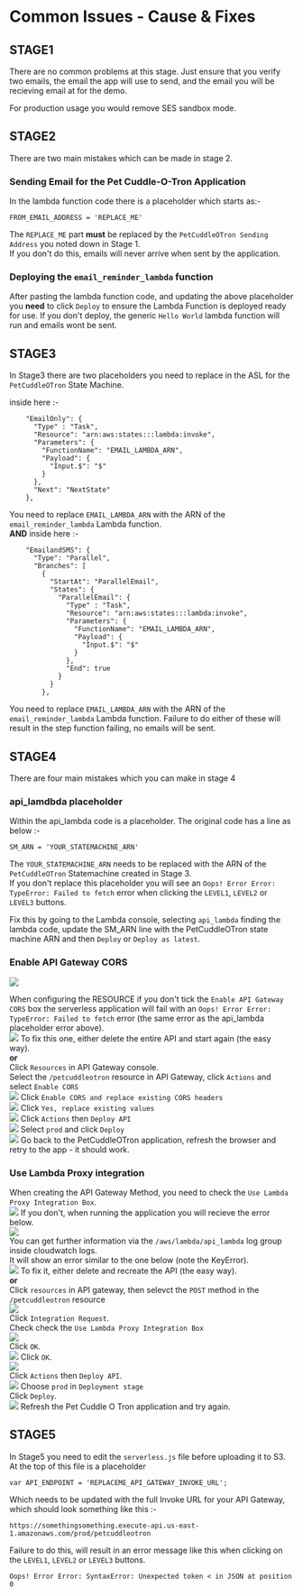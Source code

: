 # Common Issues - Cause & Fixes

## STAGE1

There are no common problems at this stage. Just ensure that you verify two emails, the email the app will use to send, and the email you will be recieving email at for the demo.  

For production usage you would remove SES sandbox mode.  

## STAGE2

There are two main mistakes which can be made in stage 2.  

### Sending Email for the Pet Cuddle-O-Tron Application

In the lambda function code there is a placeholder which starts as:-
```
FROM_EMAIL_ADDRESS = 'REPLACE_ME'
```
The `REPLACE_ME` part **must** be replaced by the `PetCuddleOTron Sending Address` you noted down in Stage 1.  
If you don't do this, emails will never arrive when sent by the application.  

### Deploying the `email_reminder_lambda` function

After pasting the lambda function code, and updating the above placeholder you **need** to click `Deploy` to ensure the Lambda Function is deployed ready for use. If you don't deploy, the generic `Hello World` lambda function will run and emails wont be sent.  

## STAGE3

In Stage3 there are two placeholders you need to replace in the ASL for the `PetCuddleOTron` State Machine.  

inside here :-

```
    "EmailOnly": {
      "Type" : "Task",
      "Resource": "arn:aws:states:::lambda:invoke",
      "Parameters": {
        "FunctionName": "EMAIL_LAMBDA_ARN",
        "Payload": {
          "Input.$": "$"
        }
      },
      "Next": "NextState"
    },
```

You need to replace `EMAIL_LAMBDA_ARN` with the ARN of the `email_reminder_lambda` Lambda function.  
**AND**
inside here :-
```
    "EmailandSMS": {
      "Type": "Parallel",
      "Branches": [
        {
          "StartAt": "ParallelEmail",
          "States": {
            "ParallelEmail": {
              "Type" : "Task",
              "Resource": "arn:aws:states:::lambda:invoke",
              "Parameters": {
                "FunctionName": "EMAIL_LAMBDA_ARN",
                "Payload": {
                  "Input.$": "$"
                }
              },
              "End": true
            }
          }
        },
```
You need to replace `EMAIL_LAMBDA_ARN` with the ARN of the `email_reminder_lambda` Lambda function. 
Failure to do either of these will result in the step function failing, no emails will be sent.  

## STAGE4

There are four main mistakes which you can make in stage 4

### api_lamdbda placeholder

Within the api_lambda code is a placeholder. The original code has a line as below :-
```
SM_ARN = 'YOUR_STATEMACHINE_ARN'
```
The `YOUR_STATEMACHINE_ARN` needs to be replaced with the ARN of the `PetCuddleOTron` Statemachine created in Stage 3.  
If you don't replace this placeholder you will see an `Oops! Error Error: TypeError: Failed to fetch` error when clicking the `LEVEL1`, `LEVEL2` or `LEVEL3` buttons. 

Fix this by going to the Lambda console, selecting `api_lambda` finding the lambda code, update the SM_ARN line with the PetCuddleOTron state machine ARN and then `Deploy` or `Deploy as latest`.  

### Enable API Gateway CORS

![](corsbox/cors1.png) 

When configuring the RESOURCE if you don't tick the `Enable API Gateway CORS` box the serverless application will fail with an `Oops! Error Error: TypeError: Failed to fetch` error (the same error as the api_lambda placeholder error above).  
![](corsbox/cors2.png)
To fix this one, either delete the entire API and start again (the easy way).  
**or**  
Click `Resources` in API Gateway console.  
Select the `/petcuddleotron` resource in API Gateway, click `Actions` and select `Enable CORS`  
![](corsbox/cors3.png)
Click `Enable CORS and replace existing CORS headers`  
![](corsbox/cors4.png)
Click `Yes, replace existing values`  
![](corsbox/cors5.png)
Click `Actions` then `Deploy API`    
![](corsbox/cors6.png)
Select `prod` and click `Deploy`  
![](corsbox/cors7.png)
Go back to the PetCuddleOTron application, refresh the browser and retry to the app - it should work.  


### Use Lambda Proxy integration

When creating the API Gateway Method, you need to check the `Use Lambda Proxy Integration Box`.   
![](lambdaproxyintegration/lambdaproxyintegration1.png) 
If you don't, when running the application you will recieve the error below.  
![](lambdaproxyintegration/lambdaproxyintegration2.png)  
You can get further information via the `/aws/lambda/api_lambda` log group inside cloudwatch logs.  
It will show an error similar to the one below (note the KeyError).   
![](lambdaproxyintegration/lambdaproxyintegration3.png) 
To fix it, either delete and recreate the API (the easy way).  
**or**  
Click `resources` in API gateway, then selevct the `POST` method in the `/petcuddleotron` resource  
![](lambdaproxyintegration/lambdaproxyintegration4.png)  
Click `Integration Request`.  
Check check the `Use Lambda Proxy Integration Box`  
![](lambdaproxyintegration/lambdaproxyintegration5.png)  
Click `OK`.  
![](lambdaproxyintegration/lambdaproxyintegration6.png) 
Click `OK`.  
![](lambdaproxyintegration/lambdaproxyintegration7.png)  
Click `Actions` then `Deploy API`.  
![](lambdaproxyintegration/lambdaproxyintegration8.png) 
Choose `prod` in `Deployment stage`   
Click `Deploy`.  
![](lambdaproxyintegration/lambdaproxyintegration9.png) 
Refresh the Pet Cuddle O Tron application and try again.   


## STAGE5

In Stage5 you need to edit the `serverless.js` file before uploading it to S3.  
At the top of this file is a placeholder  
```
var API_ENDPOINT = 'REPLACEME_API_GATEWAY_INVOKE_URL';
```
Which needs to be updated with the full Invoke URL for your API Gateway, which should look something like this :-
```
https://somethingsomething.execute-api.us-east-1.amazonaws.com/prod/petcuddleotron
```
Failure to do this, will result in an error message like this when clicking on the `LEVEL1`, `LEVEL2` or `LEVEL3` buttons.  
```
Oops! Error Error: SyntaxError: Unexpected token < in JSON at position 0
```
